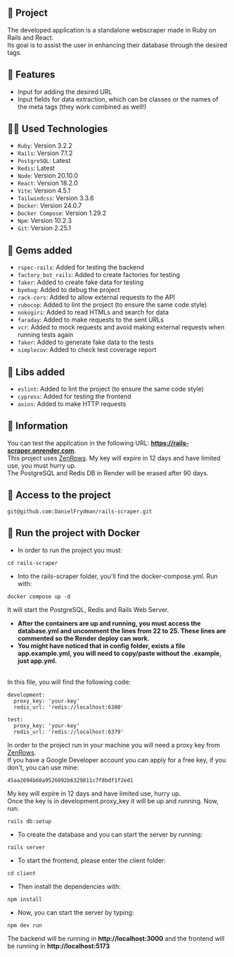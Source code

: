 ## :rocket: Project
The developed application is a standalone webscraper made in Ruby on Rails and React.
<br>
Its goal is to assist the user in enhancing their database through the desired tags.

## :tada: Features
- Input for adding the desired URL
- Input fields for data extraction, which can be classes or the names of the meta tags (they work combined as well!)

## :technologist: Used Technologies
- `Ruby`: Version 3.2.2
- `Rails`: Version 7.1.2
- `PostgreSQL`: Latest
- `Redis`: Latest
- `Node`: Version 20.10.0
- `React`: Version 18.2.0
- `Vite`: Version 4.5.1
- `Tailwindcss`: Version 3.3.6
- `Docker`: Version  24.0.7
- `Docker Compose`: Version 1.29.2
- `Npm`: Version 10.2.3
- `Git`: Version 2.25.1

## :wrench: Gems added
- `rspec-rails`: Added for testing the backend
- `factory_bot_rails`: Added to create factories for testing
- `faker`: Added to create fake data for testing
- `byebug`: Added to debug the project
- `rack-cors`: Added to allow external requests to the API
- `rubocop`: Added to lint the project (to ensure the same code style)
- `nokogiri`: Added to read HTMLs and search for data
- `faraday`: Added to make requests to the sent URLs
- `vcr`: Added to mock requests and avoid making external requests when running tests again
- `faker`: Added to generate fake data to the tests
- `simplecov`: Added to check test coverage report

## :hammer: Libs added
- `eslint`: Added to lint the project (to ensure the same code style)
- `cypress`: Added for testing the frontend
- `axios`: Added to make HTTP requests

## :pushpin: Information
You can test the application in the following URL: **https://rails-scraper.onrender.com**.
<br>
This project uses [ZenRows](https://www.zenrows.com/). My key will expire in 12 days and have limited use, you must hurry up.
<br>
The PostgreSQL and Redis DB in Render will be erased after 90 days.

## 📁 Access to the project
```shell
git@github.com:DanielFrydman/rails-scraper.git
```

## 🐳 Run the project with Docker
- In order to run the project you must: 
```shell
cd rails-scraper
```
- Into the rails-scraper folder,  you'll find the docker-compose.yml. Run with:
```shell
docker compose up -d
```
It will start the PostgreSQL, Redis and Rails Web Server.
<br>
- **After the containers are up and running, you must access the database.yml and uncomment the lines from 22 to 25. These lines are commented so the Render deploy can work.**
- **You might have noticed that in config folder, exists a file app.example.yml, you will need to copy/paste without the .example, just app.yml.**
<br>
In this file, you will find the following code:
<br>

```
development:
  proxy_key: 'your-key'
  redis_url: 'redis://localhost:6380'

test:
  proxy_key: 'your-key'
  redis_url: 'redis://localhost:6379'
```
In order to the project run in your machine you will need a proxy key from [ZenRows](https://www.zenrows.com/).
<br>
If you have a Google Developer account you can apply for a free key, if you don't, you can use mine:
```
45aa2694b60a9526092b6329811c7f8bdf1f2ed1
```
My key will expire in 12 days and have limited use, hurry up.
<br>
Once the key is in development.proxy_key it will be up and running. Now, run:
```shell
rails db:setup
```
- To create the database and you can start the server by running:
```shell
rails server
```
- To start the frontend, please enter the client folder:
```shell
cd client
```
- Then install the dependencies with:
```shell
npm install
```
- Now, you can start the server by typing:
```shell
npm dev run
```
The backend will be running in **http://localhost:3000** and the frontend will be running in  **http://localhost:5173**
